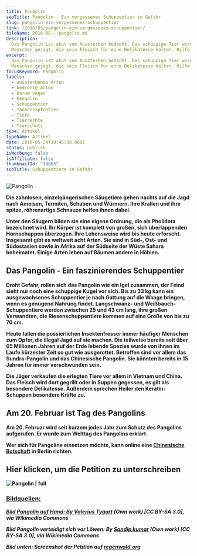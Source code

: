 ```yaml
---
title: Pangolin
seoTitle: Pangolin - Ein vergessenes Schuppentier in Gefahr
slug: pangolin-ein-vergessenes-schuppentier
link: /2016/05/pangolin-ein-vergessenes-schuppentier/
fileName: 2016-05---pangolin.md
description:
  Das Pangolin ist akut vom Aussterben bedroht. Das schuppige Tier wird von
  Menschen gejagt, die sein Fleisch für eine Delikatesse halten. Hilfe muss her.
excerpt:
  Das Pangolin ist akut vom Aussterben bedroht. Das schuppige Tier wird von
  Menschen gejagt, die sein Fleisch für eine Delikatesse halten. Hilfe muss her.
focusKeyword: Pangolin
labels:
  - aussterbende Arten
  - bedrohte Arten
  - Darum vegan
  - Pangolin
  - Schuppentier
  - Tannenzapfentier
  - Tiere
  - Tierrechte
  - Tierschutz
type: Artikel
typeName: Artikel
date: 2016-05-24T10:45:38.000Z
status: publish
isWerbung: false
isAffiliate: false
thumbnailId: "14865"
subTitle: Schuppentiere in Gefahr
---
```


![Pangolin](http://cardamonchai.com/wp-content/uploads/2016/05/512px-Tree_Pangolin.jpg)

<strong>

Die zahnlosen, einzelgängerischen Säugetiere gehen nachts auf die Jagd nach
Ameisen, Termiten, Schaben und Würmern. Ihre Krallen und ihre spitze,
röhrenartige Schnauze helfen ihnen dabei.

Unter den Säugern bilden sie eine eigene Ordnung, die als Pholidota bezeichnet
wird. Ihr Körper ist komplett von großen, sich überlappenden Hornschuppen
überzogen. Ihre Lebensweise wird bis heute erforscht. Insgesamt gibt es weltweit
acht Arten. Sie sind in Süd-, Ost- und Südostasien sowie in Afrika auf der
Südseite der Wüste Sahara beheimatet. Einige Arten leben auf Bäumen andere in
Höhlen.

## Das Pangolin - Ein faszinierendes Schuppentier

Droht Gefahr, rollen sich das <strong>Pangolin</strong> wie ein Igel zusammen,
der Feind sieht nur noch eine schuppige Kugel vor sich. Bis zu 33 kg kann ein
ausgewachsenes Schuppentier je nach Gattung auf die Waage bringen, wenn es
genügend Nahrung findet. Langschwanz- und Weißbauch-Schuppentiere werden
zwischen 25 und 43 cm lang, ihre großen Verwandten, die Riesenschuppentiere
kommen auf eine Größe von bis zu 70 cm.

Heute fallen die possierlichen Insektenfresser immer häufiger Menschen zum
Opfer, die illegal Jagd auf sie machen. Die teilweise bereits seit über 65
Millionen Jahren auf der Erde lebende Spezies wurde von ihnen im Laufe kürzester
Zeit so gut wie ausgerottet. Betroffen sind vor allem das Sundra-Pangolin und
das Chinesische Pangolin. Sie könnten bereits in 15 Jahren für immer
verschwunden sein.

Die Jäger verkaufen die erlegten Tiere vor allem in Vietnam und China. Das
Fleisch wird dort gegrillt oder in Suppen gegessen, es gilt als besondere
Delikatesse. Außerdem sprechen Heiler den Keratin-Schuppen besondere Kräfte zu.

## Am 20. Februar ist Tag des Pangolins

Am 20. Februar wird seit kurzem jedes Jahr zum Schutz des Pangolins aufgerufen.
Er wurde zum Welttag des Pangolins erklärt.

Wer sich für Pangoline einsetzen möchte, kann online eine
[Chinesische Botschaft](https://www.regenwald.org/aktion/963/bitte-unterschreibt-das-pangolin-nicht-essen)
in Berlin richten.

## Hier klicken, um die Petition zu unterschreiben

![Pangolin | full](http://cardamonchai.com/wp-content/uploads/2016/05/Bildschirmfoto-2016-05-24-um-12.40.59.png)

<a href="https://www.regenwald.org/aktion/963/bitte-unterschreibt-das-pangolin-nicht-essen" target="_blank" rel="noopener">

### Bildquellen:

<em>Bild Pangolin auf Hand: By
[Valerius Tygart](http://creativecommons.org/licenses/by-sa/3.0) (Own work) [CC
BY-SA 3.0], via Wikimedia Commons</em>

<em>Bild Pangolin verteidigt sich vor Löwen: By
[Sandip kumar](http://creativecommons.org/licenses/by-sa/3.0) (Own work) [CC
BY-SA 3.0], via Wikimedia Commons</em>

<em>Bild unten: Screenshot der Petition auf
[regenwald.org](https://www.regenwald.org/aktion/963/bitte-unterschreibt-das-pangolin-nicht-essen)
</em>
